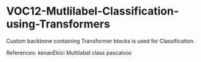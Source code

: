 # VOC12-Mutlilabel-Classification-using-Transformers

Custom backbone containing Transformer blocks is used for Classification.

References: kenanEkici Multilabel class pascalvoc
